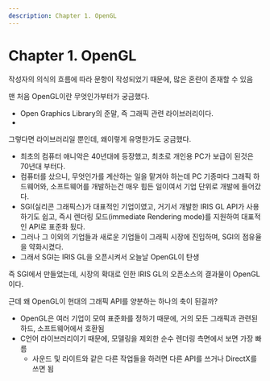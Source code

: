 ```yaml
---
description: Chapter 1. OpenGL
---
```


# Chapter 1. OpenGL

작성자의 의식의 흐름에 따라 문항이 작성되었기 때문에, 많은 혼란이 존재할 수 있음



맨 처음 OpenGL이란 무엇인가부터가 궁금했다.

* Open Graphics Library의 준말, 즉 그래픽 관련 라이브러리이다.
* 
그렇다면 라이브러리일 뿐인데, 왜이렇게 유명한가도 궁금했다.

* 최초의 컴퓨터 애니악은 40년대에 등장했고, 최초로 개인용 PC가 보급이 된것은 70년대 부터다.
* 컴퓨터를 샀으니, 무엇인가를 계산하는 일을 맡겨야 하는데 PC 기종마다 그래픽 하드웨어와, 소프트웨어를 개발하는건 매우 힘든 일이여서 기업 단위로 개발에 들어갔다.
* SGI\(실리콘 그래픽스\)가 대표적인 기업이였고, 거기서 개발한 IRIS GL API가 사용하기도 쉽고, 즉시 렌더링 모드\(immediate Rendering mode\)를 지원하여 대표적인 API로 표준화 됬다.
* 그러나 그 이외의 기업들과 새로운 기업들이 그래픽 시장에 진입하며, SGI의 점유율을  약화시켰다.
* 그래서 SGI는 IRIS GL을 오픈시켜서 오늘날 OpenGL이 탄생

즉 SGI에서 만들었는데, 시장의 확대로 인한 IRIS GL의 오픈소스의 결과물이 OpenGL이다.



근데 왜 OpenGL이 현대의 그래픽 API를 양분하는 하나의 축이 된걸까?

* OpenGL은 여러 기업이 모여 표준화를 정하기 때문에, 거의 모든 그래픽과 관련된 하드, 소프트웨어에서 호환됨
* C언어 라이브러리이기 때문에, 모델링을 제외한 순수 렌더링 측면에서 보면 가장 빠름
  * 사운드 및 라이트와 같은 다른 작업들을 하려면 다른 API를 쓰거나 DirectX를 쓰면 됨









